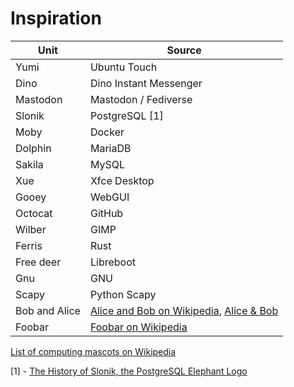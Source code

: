 # Inspiration

| Unit | Source |
| --- | --- |
| Yumi | Ubuntu Touch |
| Dino | Dino Instant Messenger |
| Mastodon | Mastodon / Fediverse |
| Slonik | PostgreSQL [1] |
| Moby | Docker |
| Dolphin | MariaDB |
| Sakila | MySQL |
| Xue | Xfce Desktop |
| Gooey | WebGUI |
| Octocat | GitHub |
| Wilber | GIMP |
| Ferris | Rust |
| Free deer | Libreboot |
| Gnu | GNU |
| Scapy | Python Scapy |
| Bob and Alice | [Alice and Bob on Wikipedia](https://en.wikipedia.org/wiki/Alice_and_Bob), [Alice & Bob](http://cryptocouple.com/) |
| Foobar | [Foobar on Wikipedia](https://en.wikipedia.org/wiki/Foobar) |

[List of computing mascots on Wikipedia](https://en.wikipedia.org/wiki/List_of_computing_mascots)

[1] - [The History of Slonik, the PostgreSQL Elephant Logo](https://www.vertabelo.com/blog/the-history-of-slonik-the-postgresql-elephant-logo/)
